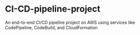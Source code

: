 # CI-CD-pipeline-project
An end-to-end CI/CD pipeline project on AWS using services like CodePipeline, CodeBuild, and CloudFormation
